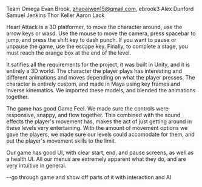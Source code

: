 Team Omega
Evan Brook, zhaoaiwen15@gmail.com, ebrook3
Alex Dunford
Samuel Jenkins
Thor Keller
Aaron Lack

Heart Attack is a 3D platformer, to move the character around, use the arrow keys or wasd.
Use the mouse to move the camera, press spacebar to jump, and press the shift key to dash
punch. If you want to pause or unpause the game, use the escape key. Finally, to complete a
stage, you must reach the orange box at the end of the level.

It satifies all the requirements for the project, it was built in Unity, and it is entirely a
3D world. The character the player plays has interesting and different animations and moves 
depending on what the player presses. The character is entirely custom, and made in Maya using
key frames and inverse kinematics. We imported these models, and blended the animations together.

The game has good Game Feel. We made sure the controls were responsive, snappy, and flow together.
This combined with the sound effects the player's movement has, makes the act of just getting around
in these levels very entertaining. With the amount of movement options we gave the players, we made
sure our levels could accomodate for them, and put the player's movement skills to the limit. 

Our game has good UI, with clear start, end, and pause screens, as well as a health UI. All our menus
are extremely apparent what they do, and are very intuitive in general.

--go through game and show off parts of it with interaction and AI